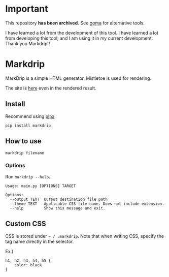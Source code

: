 # Important

This repository **has been archived.** See [goma](https://github.com/Comamoca/goma) for alternative tools. 

I have learned a lot from the development of this tool. I have learned a lot from developing this tool, and I am using it in my current development. Thank you Markdrip!!

# Markdrip

MarkDrip is a simple HTML generator.
Mistletoe is used for rendering.

The site is [here](https://comamoca.github.io/markdrip.github.io/) even in the rendered result.


## Install

Recommend using [pipx](https://github.com/pypa/pipx).

`pip install markdrip`

## How to use

`markdrip filename`

### Options

Run `markdrip --help`.

```
Usage: main.py [OPTIONS] TARGET

Options:
  --output TEXT  Output destination file path
  --theme TEXT   Applicable CSS file name. Does not include extension.
  --help         Show this message and exit.

```

## Custom CSS

CSS is stored under `~ / .markdrip`.
Note that when writing CSS, specify the tag name directly in the selector.

Ex.)

```
h1, h2, h3, h4, h5 {
	color: black
}
```

